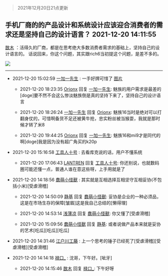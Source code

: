 > 2021年12月20日21点更新
<link rel="stylesheet" href="https://cdn.jsdelivr.net/gh/taotie6/sampleJSON@main/css/photo_show.css">
<meta name="referrer" content="no-referrer" />


 ## 手机厂商的的产品设计和系统设计应该迎合消费者的需求还是坚持自己的设计语言？ 2021-12-20 14:11:55

 [㪚木](https://www.coolapk.com/feed/32248216?shareKey=MzgyNDM2MWM4ZTI5NjFjMDI5OTY~) ：活得久的厂商，都是在思考绝大多数消费者需求的基础上，坚持自己的设计语言的。
话说回来，你这个问题，其实跟rich6当初提这个问题，是差不多的。 

<div class="album">
<img class="img-item" src="http://image.coolapk.com/feed/2021/1220/14/1081091_78951c40_0714_7116_90@1080x2626.png" />
</div>

 ------- 

- 2021-12-20 15:02:59 [一加一先生](uid=2237648) : 一手好牌可惜了 [图片](http://image.coolapk.com/feed/2021/1220/15/2237648_3778_4999_334@532x504.jpg)

    - 2021-12-20 18:23:35 [Orionx](uid=767810) 回复 [一加一先生](uid=2237648): 魅族的用户需求是最差的[doge]要不然不会这么惨淡魅族倒是真的坚持下来了，坚持自己的设计语言 

    - 2021-12-20 18:26:24 [一加一先生](uid=2237648) 回复 [Orionx](uid=767810): 魅族16当时是绝对可以打翻身仗的，可惜啊备货不足还被黄牛抢，忠实粉丝被当猴耍，我就是那时候才转了米8 

    - 2021-12-20 19:44:25 [Orionx](uid=767810) 回复 [一加一先生](uid=2237648): 魅族16和mi9才是同代的啊[doge]我是因为没有超广角买的k20p 

- 2021-12-20 15:16:58 [工具人十号](uid=12269240) : 去看库克说的话，用户不懂系统 

    - 2021-12-20 17:06:43 [LANTREN](uid=2194571) 回复 [工具人十号](uid=12269240): 你还别说，也就数码圈可能还懂一点，普通人谁在意这些呀，上手用就是了 

- 2021-12-20 14:18:56 [蠢萌小怪獸](uid=2786281) : 其实就是互相选择互相坚守互相妥协(不包括小米)[受虐滑稽] 

    - 2021-12-20 14:50:09 [静基](uid=1353091) 回复 [蠢萌小怪獸](uid=2786281): 妥协是企业的一种必须品，这是在市场生存的保障[皱眉]这是我自己总结的[懒得理] 

    - 2021-12-20 14:53:14 [浅薄凉](uid=1630624) 回复 [蠢萌小怪獸](uid=2786281): 你又懂了[受虐滑稽] 

    - 2021-12-20 15:09:56 [蠢萌小怪獸](uid=2786281) 回复 [静基](uid=1353091): 或者说做产品本来就是妥协的艺术[吃瓜][吃瓜][吃瓜] 

- 2021-12-20 14:31:46 [江户川工藤](uid=708569) : 上一个思考的锤子已经死了[受虐滑稽][受虐滑稽][受虐滑稽] 

- 2021-12-20 14:14:18 [禄口_](uid=1005884) : 沈哥，下午好。[呲牙] 

    - 2021-12-20 14:15:46 [㪚木](uid=1081091) 回复 [禄口_](uid=1005884): 下午好呀 

